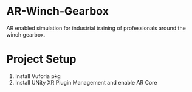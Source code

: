 # AR-Winch-Gearbox
AR enabled simulation for industrial training of professionals around the winch gearbox.

# Project Setup
1. Install Vuforia pkg
2. Install UNity XR Plugin Management and enable AR Core
